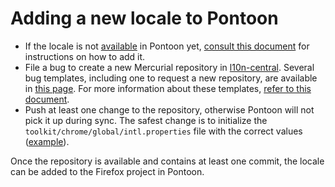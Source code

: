 # Adding a new locale to Pontoon

* If the locale is not [available](https://pontoon.mozilla.org/teams/) in Pontoon yet, [consult this document](../../tools/pontoon/adding_new_locale.md) for instructions on how to add it.
* File a bug to create a new Mercurial repository in [l10n-central](https://hg.mozilla.org/l10n-central/). Several bug templates, including one to request a new repository, are available in [this page](https://l10n.mozilla.org/bugs/new-locale). For more information about these templates, [refer to this document](adding_nightly.md).
* Push at least one change to the repository, otherwise Pontoon will not pick it up during sync. The safest change is to initialize the `toolkit/chrome/global/intl.properties` file with the correct values ([example](https://hg.mozilla.org/l10n-central/ppl/rev/b3fd0faf59b0b45b2cf30c01d85157beee2a0bd0)).

Once the repository is available and contains at least one commit, the locale can be added to the Firefox project in Pontoon.

